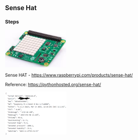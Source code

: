 ## Sense Hat

### Steps


<img src='https://github.com/jetbotml/IoT-Getting-Started/blob/main/SenseHat/SenseHat.png' width="40%" height="40%">

Sense HAT - https://www.raspberrypi.com/products/sense-hat/


Reference: https://pythonhosted.org/sense-hat/


<img src='https://github.com/jetbotml/IoT-Getting-Started/blob/main/SenseHat/IoTDataExample.png' width="40%" height="40%">



